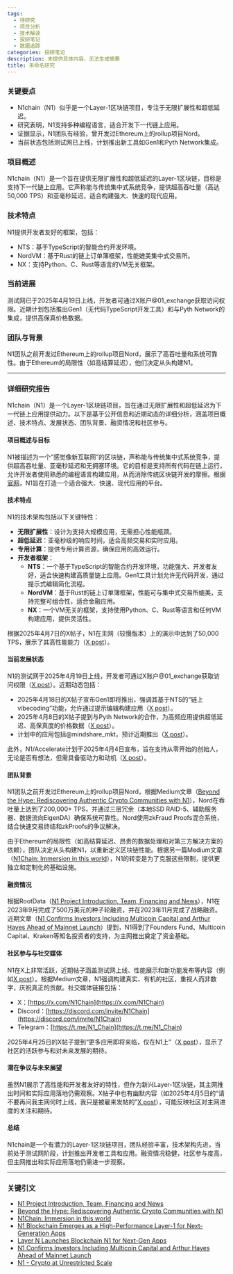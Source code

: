 ```yaml
---
tags:
  - 待研究
  - 项目分析
  - 技术解读
  - 投研笔记
  - 数据追踪
categories: 投研笔记
description: 未提供具体内容，无法生成摘要
title: 未命名研究
---
```

### 关键要点
- N1chain（N1）似乎是一个Layer-1区块链项目，专注于无限扩展性和超低延迟。
- 研究表明，N1支持多种编程语言，适合开发下一代链上应用。
- 证据显示，N1团队有经验，曾开发过Ethereum上的rollup项目Nord。
- 当前状态包括测试网已上线，计划推出新工具如Gen1和Pyth Network集成。

### 项目概述
N1chain（N1）是一个旨在提供无限扩展性和超低延迟的Layer-1区块链，目标是支持下一代链上应用。它声称能与传统集中式系统竞争，提供超高吞吐量（高达50,000 TPS）和亚毫秒延迟，适合构建强大、快速的现代应用。

### 技术特点
N1提供开发者友好的框架，包括：
- NTS：基于TypeScript的智能合约开发环境。
- NordVM：基于Rust的链上订单簿框架，性能媲美集中式交易所。
- NX：支持Python、C、Rust等语言的VM无关框架。

### 当前进展
测试网已于2025年4月19日上线，开发者可通过X账户@01_exchange获取访问权限。近期计划包括推出Gen1（无代码TypeScript开发工具）和与Pyth Network的集成，提供高保真价格数据。

### 团队与背景
N1团队之前开发过Ethereum上的rollup项目Nord，展示了高吞吐量和系统可靠性。由于Ethereum的局限性（如高结算延迟），他们决定从头构建N1。

---

### 详细研究报告

N1chain（N1）是一个Layer-1区块链项目，旨在通过无限扩展性和超低延迟为下一代链上应用提供动力。以下是基于公开信息和近期动态的详细分析，涵盖项目概述、技术特点、发展状态、团队背景、融资情况和社区参与。

#### 项目概述与目标
N1被描述为一个“感觉像新互联网”的区块链，声称能与传统集中式系统竞争，提供超高吞吐量、亚毫秒延迟和无拥塞环境。它的目标是支持所有代码在链上运行，允许开发者使用熟悉的编程语言构建应用，从而消除传统区块链开发的摩擦。根据[官网](https://www.n1.xyz/)，N1旨在打造一个适合强大、快速、现代应用的平台。

#### 技术特点
N1的技术架构包括以下关键特性：
- **无限扩展性**：设计为支持大规模应用，无需担心性能瓶颈。
- **超低延迟**：亚毫秒级的响应时间，适合高频交易和实时应用。
- **专用计算**：提供专用计算资源，确保应用的高效运行。
- **开发者框架**：
  - **NTS**：一个基于TypeScript的智能合约开发环境，功能强大、开发者友好，适合快速构建高质量链上应用。Gen1工具计划允许无代码开发，通过提示式编辑简化流程。
  - **NordVM**：基于Rust的链上订单簿框架，性能可与集中式交易所媲美，支持完整可组合性，适合金融应用。
  - **NX**：一个VM无关的框架，支持使用Python、C、Rust等语言和任何VM构建应用，提供灵活性。

根据2025年4月7日的X帖子，N1在主网（较慢版本）上的演示中达到了50,000 TPS，展示了其高性能能力（[X post](https://x.com/N1Chain/status/1909237240569762172)）。

#### 当前发展状态
N1的测试网于2025年4月19日上线，开发者可通过X账户@01_exchange获取访问权限（[X post](https://x.com/N1Chain/status/1913616536461332697)）。近期动态包括：
- 2025年4月18日的X帖子宣布Gen1即将推出，强调其基于NTS的“链上vibecoding”功能，允许通过提示编辑构建应用（[X post](https://x.com/N1Chain/status/1913233626571129335)）。
- 2025年4月8日的X帖子提到与Pyth Network的合作，为高频应用提供超低延迟、高保真度的价格数据（[X post](https://x.com/N1Chain/status/1909599466849812574)）。
- 计划中的应用包括@mindshare_mkt，预计近期推出（[X post](https://x.com/N1Chain/status/1914694116673286585)）。

此外，N1/Accelerate计划于2025年4月4日宣布，旨在支持从零开始的创始人，无论是否有想法，但需具备驱动力和动机（[X post](https://x.com/N1Chain/status/1908150071167946817)）。

#### 团队背景
N1团队之前开发过Ethereum上的rollup项目Nord，根据Medium文章（[Beyond the Hype: Rediscovering Authentic Crypto Communities with N1](https://medium.com/@itsmisaya.creator/beyond-the-hype-rediscovering-authentic-crypto-communities-with-n1-6e731a72e5da)），Nord在吞吐量上达到了200,000+ TPS，并通过三层冗余（本地SSD RAID-5、辅助服务器、数据流向EigenDA）确保系统可靠性。Nord使用zkFraud Proofs混合系统，结合快速交易终结和zkProofs的争议解决。

由于Ethereum的局限性（如高结算延迟、昂贵的数据处理和对第三方解决方案的依赖），团队决定从头构建N1，以重新定义区块链性能。根据另一篇Medium文章（[N1Chain: Immersion in this world](https://medium.com/@itsmisaya.creator/n1chain-immersion-in-this-world-977e4c14678c)），N1的转变是为了克服这些限制，提供更独立和定制化的基础设施。

#### 融资情况
根据RootData（[N1 Project Introduction, Team, Financing and News](https://www.rootdata.com/Projects/detail/N1?k=NDc5MA%253D%253D)），N1在2023年9月完成了500万美元的种子轮融资，并在2023年11月完成了战略融资。近期文章（[N1 Confirms Investors Including Multicoin Capital and Arthur Hayes Ahead of Mainnet Launch](https://www.thestreet.com/crypto/newsroom/n1-confirms-investors-including-multicoin-capital-and-arthur-hayes-ahead-of-mainnet-launch)）提到，N1得到了Founders Fund、Multicoin Capital、Kraken等知名投资者的支持，为主网推出奠定了资金基础。

#### 社区参与与社交媒体
N1在X上非常活跃，近期帖子涵盖测试网上线、性能展示和新功能发布等内容（例如[X post](https://x.com/N1Chain/status/1913616536461332697)）。根据Medium文章，N1强调构建真实、有机的社区，重视人而非数字，庆祝真正的贡献。社交媒体链接包括：
- X：[https://x.com/N1Chain](https://x.com/N1Chain)
- Discord：[https://discord.com/invite/N1Chain](https://discord.com/invite/N1Chain)
- Telegram：[https://t.me/N1_Chain](https://t.me/N1_Chain)

2025年4月25日的X帖子提到“更多应用即将来临，仅在N1上”（[X post](https://x.com/N1Chain/status/1915760218874802438)），显示了社区的活跃参与和对未来发展的期待。

#### 潜在争议与未来展望
虽然N1展示了高性能和开发者友好的特性，但作为新兴Layer-1区块链，其主网推出时间和实际应用落地仍需观察。X帖子中也有幽默内容（如2025年4月5日的“请不要再问我主网何时上线，我只是被雇来发帖的”[X post](https://x.com/N1Chain/status/1908512450640802286)），可能反映社区对主网进度的关注和期待。

#### 总结
N1chain是一个有潜力的Layer-1区块链项目，团队经验丰富，技术架构先进，当前处于测试网阶段，计划推出开发者工具和应用。融资情况稳健，社区参与度高，但主网推出和实际应用落地仍需进一步观察。

---

### 关键引文
- [N1 Project Introduction, Team, Financing and News](https://www.rootdata.com/Projects/detail/N1?k=NDc5MA%253D%253D)
- [Beyond the Hype: Rediscovering Authentic Crypto Communities with N1](https://medium.com/@itsmisaya.creator/beyond-the-hype-rediscovering-authentic-crypto-communities-with-n1-6e731a72e5da)
- [N1Chain: Immersion in this world](https://medium.com/@itsmisaya.creator/n1chain-immersion-in-this-world-977e4c14678c)
- [N1 Blockchain Emerges as a High-Performance Layer-1 for Next-Generation Apps](https://coincheckup.com/blog/n1-layer-1-blockchain/)
- [Layer N Launches Blockchain N1 for Next-Gen Apps](https://www.altcoinbuzz.io/cryptocurrency-news/layer-n-launches-blockchain-n1-for-next-gen-apps/)
- [N1 Confirms Investors Including Multicoin Capital and Arthur Hayes Ahead of Mainnet Launch](https://www.thestreet.com/crypto/newsroom/n1-confirms-investors-including-multicoin-capital-and-arthur-hayes-ahead-of-mainnet-launch)
- [N1 - Crypto at Unrestricted Scale](https://www.n1.xyz/)